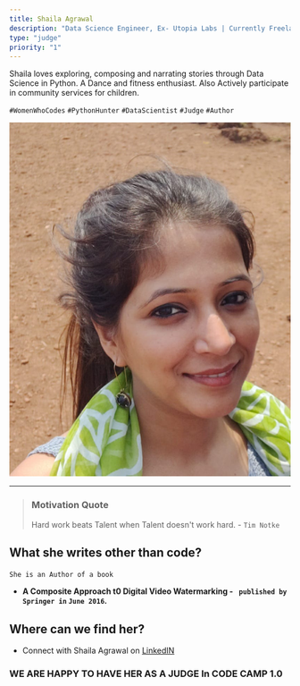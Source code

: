 ```yaml
---
title: Shaila Agrawal
description: "Data Science Engineer, Ex- Utopia Labs | Currently Freelancing."
type: "judge"
priority: "1"
---
```


Shaila loves exploring, composing and narrating stories through Data Science in Python. A Dance and fitness enthusiast. Also Actively participate in community services for children. 

`#WomenWhoCodes`  `#PythonHunter`  `#DataScientist`  `#Judge`  `#Author`


<p Align="left">
<img src="../../assets/Shaila.jpeg" alt="Shaila Agrawal" />
</p>

---

> ### Motivation Quote
> Hard work beats Talent when Talent doesn't work hard. - `Tim Notke` 


## What she writes other than code?

`She is an Author of a book`

- **A Composite Approach t0 Digital Video Watermarking - ` published by Springer in` `June 2016`.**

## Where can we find her? 

- Connect with Shaila Agrawal on [LinkedIN](https://www.linkedin.com/mwlite/in/shaila-agrawal-797965b7)


### WE ARE HAPPY TO HAVE HER AS A JUDGE In CODE CAMP 1.0 
